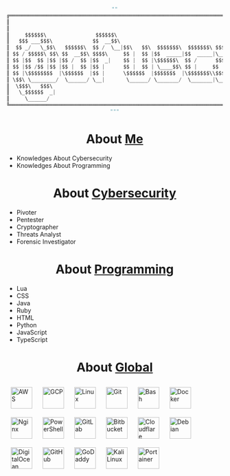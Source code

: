 <div align="center">

```python
""
╔═════════════════════════════════════════════════════════════════════════════════════════════════╗
║                                                                                                 ║
║                                                                                                 ║
║     $$$$$$\                $$$$$$\                                               $$\            ║
║   $$$ ___$$$\             $$  __$$\                                              $$ |           ║
║  $$ _/   \_$$\   $$$$$$\  $$ /  \__|$$\   $$\  $$$$$$$\  $$$$$$$\ $$$$$$\   $$$$$$$ | $$$$$$\   ║ 
║ $$ / $$$$$\ $$\ $$  __$$\ $$$$\     $$ |  $$ |$$  _____|$$  _____|\____$$\ $$  __$$ | \____$$\  ║
║ $$ |$$  $$ |$$ |$$ /  $$ |$$  _|    $$ |  $$ |\$$$$$$\  $$ /      $$$$$$$ |$$ /  $$ | $$$$$$$ | ║
║ $$ |$$ /$$ |$$ |$$ |  $$ |$$ |      $$ |  $$ | \____$$\ $$ |     $$  __$$ |$$ |  $$ |$$  __$$ | ║
║ $$ |\$$$$$$$$  |\$$$$$$  |$$ |      \$$$$$$  |$$$$$$$  |\$$$$$$$\\$$$$$$$ |\$$$$$$$ |\$$$$$$$ | ║
║ \$$\ \________/  \______/ \__|       \______/ \_______/  \_______|\_______| \_______| \_______| ║
║  \$$$\   $$$\                                                                                   ║
║   \_$$$$$$  _|                                                                                  ║
║     \______/                                                                                    ║
╚═════════════════════════════════════════════════════════════════════════════════════════════════╝
"""

```

<h1 align="center">About <a href="https://github.com/ofuscada/">Me</a></h1>
</div>


- Knowledges About Cybersecurity      
- Knowledges About Programming     
</div>
</div>
</div>

<h1 align="center">About <a href="https://www.kali.org/">Cybersecurity</a></h1>
</div>


- Pivoter     
- Pentester     
- Cryptographer    
- Threats Analyst     
- Forensic Investigator     

<h1 align="center">About <a href="https://code.visualstudio.com/">Programming</a></h1>
</div>

- Lua     
- CSS     
- Java     
- Ruby     
- HTML     
- Python     
- JavaScript     
- TypeScript    
</div>
</div>




<h1 align="center">About <a href="https://github.com/ofuscada/">Global</a></h1>
</div>
<a href="https://aws.amazon.com/" target="_blank"><img style="margin: 10px" src="https://profilinator.rishav.dev/skills-assets/amazonwebservices-original-wordmark.svg" alt="AWS" height="50" /></a>  
<a href="https://cloud.google.com/" target="_blank"><img style="margin: 10px" src="https://profilinator.rishav.dev/skills-assets/google_cloud-icon.svg" alt="GCP" height="50" /></a>  
<a href="https://www.linux.org/" target="_blank"><img style="margin: 10px" src="https://profilinator.rishav.dev/skills-assets/linux-original.svg" alt="Linux" height="50" /></a>  
<a href="https://github.com/" target="_blank"><img style="margin: 10px" src="https://profilinator.rishav.dev/skills-assets/git-scm-icon.svg" alt="Git" height="50" /></a>  
<a href="https://www.gnu.org/software/bash/" target="_blank"><img style="margin: 10px" src="https://profilinator.rishav.dev/skills-assets/gnu_bash-icon.svg" alt="Bash" height="50" /></a>  
<a href="https://www.docker.com/" target="_blank"><img style="margin: 10px" src="https://profilinator.rishav.dev/skills-assets/docker-original-wordmark.svg" alt="Docker" height="50" /></a>  
<a href="https://www.nginx.com/" target="_blank"><img style="margin: 10px" src="https://profilinator.rishav.dev/skills-assets/nginx-original.svg" alt="Nginx" height="50" /></a>  
<a href="https://docs.microsoft.com/en-us/powershell/" target="_blank"><img style="margin: 10px" src="https://profilinator.rishav.dev/skills-assets/powershell.png" alt="PowerShell" height="50" /></a>  
<a href="https://about.gitlab.com/" target="_blank"><img style="margin: 10px" src="https://profilinator.rishav.dev/skills-assets/gitlab.svg" alt="GitLab" height="50" /></a>  
<a href="https://www.Bitbucket.com/" target="_blank"><img style="margin: 10px" src="https://cdn.simpleicons.org/Bitbucket/#0052CC" alt="Bitbucket" height="50" /></a>
<a href="https://www.Cloudflare.com/" target="_blank"><img style="margin: 10px" src="https://cdn.simpleicons.org/Cloudflare/#F38020" alt="Cloudflare" height="50" /></a>
<a href="https://www.Debian.com/" target="_blank"><img style="margin: 10px" src="https://cdn.simpleicons.org/Debian/#A81D33" alt="Debian" height="50" /></a>
<a href="https://www.DigitalOcean.com/" target="_blank"><img style="margin: 10px" src="https://cdn.simpleicons.org/DigitalOcean/#0080FF" alt="DigitalOcean" height="50" /></a>
<a href="https://www.GitHub.com/" target="_blank"><img style="margin: 10px" src="https://cdn.simpleicons.org/GitHub/#181717" alt="GitHub" height="50" /></a>
<a href="https://www.GoDaddy.com/" target="_blank"><img style="margin: 10px" src="https://cdn.simpleicons.org/GoDaddy/#1BDBDB" alt="GoDaddy" height="50" /></a>
<a href="https://www.kali.org/" target="_blank"><img style="margin: 10px" src="https://cdn.simpleicons.org/kalilinux/#557C94" alt="Kali Linux" height="50" /></a>
<a href="https://www.Portainer.io/" target="_blank"><img style="margin: 10px" src="https://cdn.simpleicons.org/Portainer/#13BEF9" alt="Portainer" height="50" /></a>


